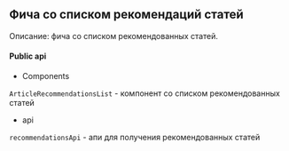 ## Фича со списком рекомендаций статей

Описание: фича со списком рекомендованных статей.

#### Public api

- Components

`ArticleRecommendationsList` - компонент со списком рекомендованных статей

- api

`recommendationsApi` - апи для получения рекомендованных статей